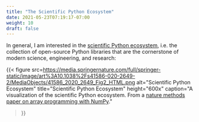 ```yaml
---
title: "The Scientific Python Ecosystem"
date: 2021-05-23T07:19:17-07:00
weight: 10
draft: false
---
```


In general, I am interested in the
[scientific Python ecosystem](https://scientific-python.org/), i.e. the collection
of open-source Python libraries that are the cornerstone of modern science,
engineering, and research:

{{< figure 
    src=https://media.springernature.com/full/springer-static/image/art%3A10.1038%2Fs41586-020-2649-2/MediaObjects/41586_2020_2649_Fig2_HTML.png
    alt="Scientific Python Ecosystem"
    title="Scientific Python Ecosystem"
    height="600x"
    caption="A visualization of the scientific Python ecosystem. From a [nature methods paper on array programming with NumPy](https://www.nature.com/articles/s41586-020-2649-2)."
>}}
